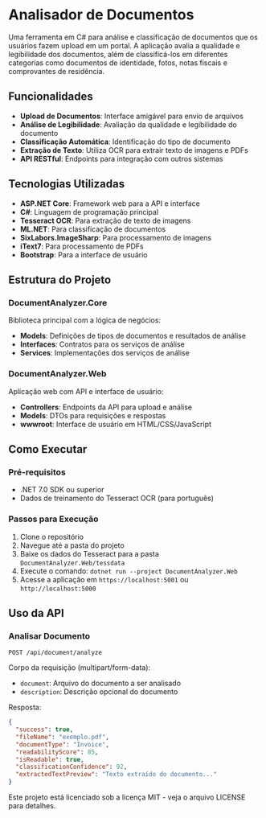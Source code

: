 # Analisador de Documentos

Uma ferramenta em C# para análise e classificação de documentos que os usuários fazem upload em um portal. A aplicação avalia a qualidade e legibilidade dos documentos, além de classificá-los em diferentes categorias como documentos de identidade, fotos, notas fiscais e comprovantes de residência.

## Funcionalidades

- **Upload de Documentos**: Interface amigável para envio de arquivos
- **Análise de Legibilidade**: Avaliação da qualidade e legibilidade do documento
- **Classificação Automática**: Identificação do tipo de documento
- **Extração de Texto**: Utiliza OCR para extrair texto de imagens e PDFs
- **API RESTful**: Endpoints para integração com outros sistemas

## Tecnologias Utilizadas

- **ASP.NET Core**: Framework web para a API e interface
- **C#**: Linguagem de programação principal
- **Tesseract OCR**: Para extração de texto de imagens
- **ML.NET**: Para classificação de documentos
- **SixLabors.ImageSharp**: Para processamento de imagens
- **iText7**: Para processamento de PDFs
- **Bootstrap**: Para a interface de usuário

## Estrutura do Projeto

### DocumentAnalyzer.Core

Biblioteca principal com a lógica de negócios:

- **Models**: Definições de tipos de documentos e resultados de análise
- **Interfaces**: Contratos para os serviços de análise
- **Services**: Implementações dos serviços de análise

### DocumentAnalyzer.Web

Aplicação web com API e interface de usuário:

- **Controllers**: Endpoints da API para upload e análise
- **Models**: DTOs para requisições e respostas
- **wwwroot**: Interface de usuário em HTML/CSS/JavaScript

## Como Executar

### Pré-requisitos

- .NET 7.0 SDK ou superior
- Dados de treinamento do Tesseract OCR (para português)

### Passos para Execução

1. Clone o repositório
2. Navegue até a pasta do projeto
3. Baixe os dados do Tesseract para a pasta `DocumentAnalyzer.Web/tessdata`
4. Execute o comando: `dotnet run --project DocumentAnalyzer.Web`
5. Acesse a aplicação em `https://localhost:5001` ou `http://localhost:5000`

## Uso da API

### Analisar Documento

```http
POST /api/document/analyze
```

Corpo da requisição (multipart/form-data):
- `document`: Arquivo do documento a ser analisado
- `description`: Descrição opcional do documento

Resposta:
```json
{
  "success": true,
  "fileName": "exemplo.pdf",
  "documentType": "Invoice",
  "readabilityScore": 85,
  "isReadable": true,
  "classificationConfidence": 92,
  "extractedTextPreview": "Texto extraído do documento..."
}
```

Este projeto está licenciado sob a licença MIT - veja o arquivo LICENSE para detalhes.
